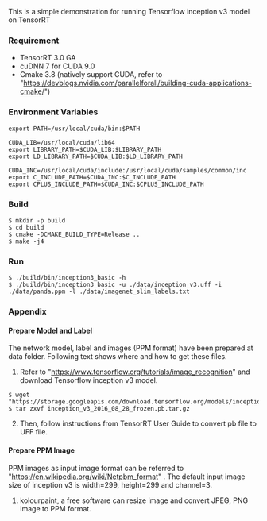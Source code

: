 This is a simple demonstration for running Tensorflow inception v3 model on TensorRT

### Requirement ###
* TensorRT 3.0 GA
* cuDNN 7 for CUDA 9.0
* Cmake 3.8 (natively support CUDA, refer to "https://devblogs.nvidia.com/parallelforall/building-cuda-applications-cmake/")

### Environment Variables ###
```shell
export PATH=/usr/local/cuda/bin:$PATH

CUDA_LIB=/usr/local/cuda/lib64
export LIBRARY_PATH=$CUDA_LIB:$LIBRARY_PATH
export LD_LIBRARY_PATH=$CUDA_LIB:$LD_LIBRARY_PATH

CUDA_INC=/usr/local/cuda/include:/usr/local/cuda/samples/common/inc
export C_INCLUDE_PATH=$CUDA_INC:$C_INCLUDE_PATH
export CPLUS_INCLUDE_PATH=$CUDA_INC:$CPLUS_INCLUDE_PATH
```

### Build ###
```shell
$ mkdir -p build
$ cd build
$ cmake -DCMAKE_BUILD_TYPE=Release ..
$ make -j4
```

### Run ###
```shell
$ ./build/bin/inception3_basic -h
$ ./build/bin/inception3_basic -u ./data/inception_v3.uff -i ./data/panda.ppm -l ./data/imagenet_slim_labels.txt
```

### Appendix ###

#### Prepare Model and Label ####
The network model, label and images (PPM format) have been prepared at data folder.
Following text shows where and how to get these files.
1. Refer to "https://www.tensorflow.org/tutorials/image_recognition" and download Tensorflow inception v3 model.
```shell
$ wget "https://storage.googleapis.com/download.tensorflow.org/models/inception_v3_2016_08_28_frozen.pb.tar.gz"
$ tar zxvf inception_v3_2016_08_28_frozen.pb.tar.gz
```
2. Then, follow instructions from TensorRT User Guide to convert pb file to UFF file.

#### Prepare PPM Image ####
PPM images as input image format can be referred to "https://en.wikipedia.org/wiki/Netpbm_format" .
The default input image size of inception v3 is width=299, height=299 and channel=3.
1. kolourpaint, a free software can resize image and convert JPEG, PNG image to PPM format.
